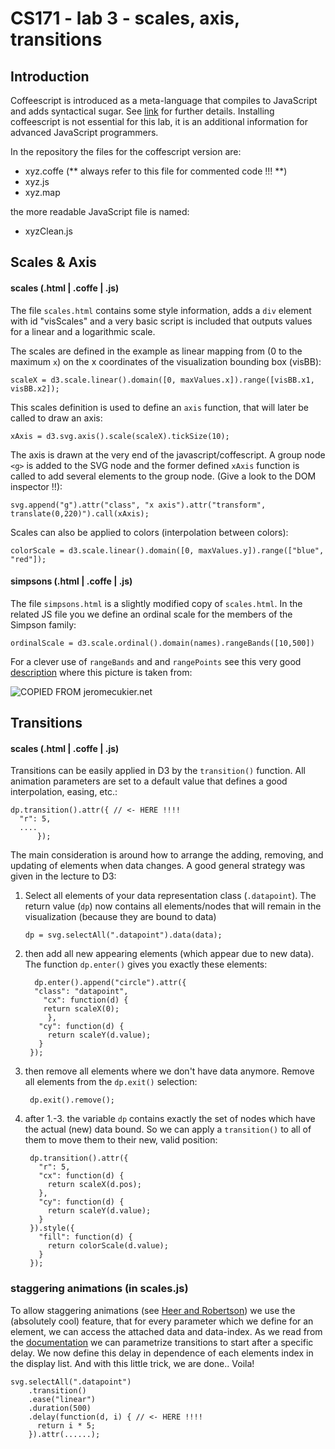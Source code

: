 CS171 - lab 3 - scales, axis, transitions
====


## Introduction

Coffeescript is introduced as a meta-language that compiles to JavaScript and adds syntactical sugar. See [link](http://coffeescript.org) for further details. Installing coffeescript is not essential for this lab, it is an additional information for advanced JavaScript programmers.

In the repository the files for the coffescript version are:

* xyz.coffe (**  always refer to this file for commented code !!! **)
* xyz.js
* xyz.map

the more readable JavaScript file is named:

* xyzClean.js



## Scales & Axis

#### scales (.html | .coffe | .js)

The file `scales.html` contains some style information, adds a `div` element with id "visScales" and a very basic script is included that outputs values for a linear and a logarithmic scale. 

The scales are defined in the example as linear mapping from (0 to the maximum `x`) on the x coordinates of the visualization bounding box (visBB):

	scaleX = d3.scale.linear().domain([0, maxValues.x]).range([visBB.x1, visBB.x2]);

This scales definition is used to define an `axis` function, that will later be called to draw an axis:

	xAxis = d3.svg.axis().scale(scaleX).tickSize(10);

The axis is drawn at the very end of the javascript/coffescript. A group node `<g>` is added to the SVG node and the former defined `xAxis` function is called to add several elements to the group node. (Give a look to the DOM inspector !!):

	svg.append("g").attr("class", "x axis").attr("transform", translate(0,220)").call(xAxis);

Scales can also be applied to colors (interpolation between colors):

	colorScale = d3.scale.linear().domain([0, maxValues.y]).range(["blue", "red"]);

#### simpsons (.html | .coffe | .js)

The file `simpsons.html` is a slightly modified copy of `scales.html`. 
In the related JS file you we define an ordinal scale for the members of the Simpson family:

`ordinalScale = d3.scale.ordinal().domain(names).rangeBands([10,500])`

For a clever use of `rangeBands` and and `rangePoints` see this very good [description](http://www.jeromecukier.net/blog/2011/08/11/d3-scales-and-color/) where this picture is taken from:

![COPIED FROM jeromecukier.net ](http://i1.wp.com/www.jeromecukier.net/wp-content/uploads/2011/08/d3ordinalRange.png)




## Transitions

#### scales (.html | .coffe | .js)

Transitions can be easily applied in D3 by the `transition()` function. All animation parameters
are set to a default value that defines a good interpolation, easing, etc.:

	dp.transition().attr({ // <- HERE !!!!
      "r": 5,
      ....
          });


The main consideration is  around how to arrange the adding,
removing, and updating of elements when data changes. A good general 
strategy was given in the lecture to D3:

1.  Select all elements of your data representation class (`.datapoint`). The return value (`dp`) now contains
	all elements/nodes that will remain in the visualization (because they are bound to data)

		dp = svg.selectAll(".datapoint").data(data);

2. then add all new appearing elements (which appear due to new data). The function `dp.enter()` gives you exactly these elements:

		 dp.enter().append("circle").attr({
	     "class": "datapoint",
   		   "cx": function(d) {
     	   return scaleX(0);
   			},
    	  "cy": function(d) {
	        return scaleY(d.value);
    	  }
    	});


3. then remove all elements where we don't have data anymore. Remove all elements from the `dp.exit()` selection:
	
		dp.exit().remove();


4. after 1.-3. the variable `dp` contains exactly the set of nodes which have the actual (new) data bound. So we can apply a `transition()` to all of them to move them to their new, valid position:

		dp.transition().attr({
	      "r": 5,
	      "cx": function(d) {
	        return scaleX(d.pos);
	      },
	      "cy": function(d) {
	        return scaleY(d.value);
	      }
	    }).style({
	      "fill": function(d) {
	        return colorScale(d.value);
	      }
	    });


### staggering animations (in scales.js)

To allow staggering animations (see [Heer and Robertson](http://vis.berkeley.edu/papers/animated_transitions/)) we use the (absolutely cool) feature, that for 
every parameter which we define for an element, we can access the attached data and data-index. As we read from the [documentation](https://github.com/mbostock/d3/wiki/Transitions) 
we can parametrize transitions to start after a specific delay. We now define this delay in dependence of each elements index in the display list.
And with this little trick, we are done.. Voila!

	svg.selectAll(".datapoint")
		.transition()
		.ease("linear")
		.duration(500)
		.delay(function(d, i) { // <- HERE !!!!
	      return i * 5;
	    }).attr(......);









